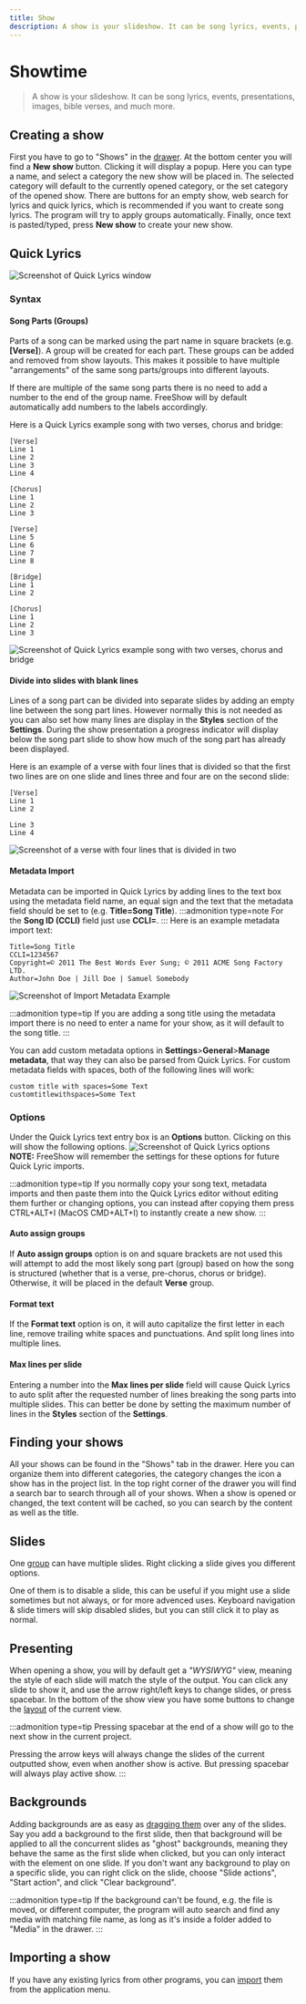 ```yaml
---
title: Show
description: A show is your slideshow. It can be song lyrics, events, presentations, images, bible verses, and much more.
---
```


# Showtime

> A show is your slideshow. It can be song lyrics, events, presentations, images, bible verses, and much more.

## Creating a show

First you have to go to "Shows" in the [drawer](./drawer). At the bottom center you will find a **New show** button. Clicking it will display a popup. Here you can type a name, and select a category the new show will be placed in. The selected category will default to the currently opened category, or the set category of the opened show. There are buttons for an empty show, web search for lyrics and quick lyrics, which is recommended if you want to create song lyrics. The program will try to apply groups automatically. Finally, once text is pasted/typed, press **New show** to create your new show.

## Quick Lyrics
![Screenshot of Quick Lyrics window](/images/docs/Show_type-Quick_Lyrics.webp)
### Syntax
#### Song Parts (Groups)

Parts of a song can be marked using the part name in square brackets (e.g. **[Verse]**). A group will be created for each part. These groups can be added and removed from show layouts. This makes it possible to have multiple "arrangements" of the same song parts/groups into different layouts.

If there are multiple of the same song parts there is no need to add a number to the end of the group name. FreeShow will by default automatically add numbers to the labels accordingly.

Here is a Quick Lyrics example song with two verses, chorus and bridge:
```
[Verse]
Line 1
Line 2
Line 3
Line 4

[Chorus]
Line 1
Line 2
Line 3

[Verse]
Line 5
Line 6
Line 7
Line 8

[Bridge]
Line 1
Line 2

[Chorus]
Line 1
Line 2
Line 3
```
![Screenshot of Quick Lyrics example song with two verses, chorus and bridge](/images/docs/Show_type-Quick_Lyrics_example_song_with_two_verses_chorus_and_bridge.webp)


#### Divide into slides with blank lines
Lines of a song part can be divided into separate slides by adding an empty line between the song part lines. However normally this is not needed as you can also set how many lines are display in the **Styles** section of the **Settings**. During the show presentation a progress indicator will display below the song part slide to show how much of the song part has already been displayed.

Here is an example of a verse with four lines that is divided so that the first two lines are on one slide and lines three and four are on the second slide:
```
[Verse]
Line 1
Line 2

Line 3
Line 4
```
![Screenshot of a verse with four lines that is divided in two](/images/docs/Show_type-Quick_Lyrics_divided_verse.webp)

#### Metadata Import
Metadata can be imported in Quick Lyrics by adding lines to the text box using the metadata field name, an equal sign and the text that the metadata field should be set to (e.g. **Title=Song Title**).
:::admonition type=note
For the **Song ID (CCLI)** field just use **CCLI=**.
:::
Here is an example metadata import text:
```
Title=Song Title
CCLI=1234567
Copyright=© 2011 The Best Words Ever Sung; © 2011 ACME Song Factory LTD.
Author=John Doe | Jill Doe | Samuel Somebody
```
![Screenshot of Import Metadata Example](/images/docs/Show_type-Quick_Lyrics_Import_Metadata_Example.webp)

:::admonition type=tip
If you are adding a song title using the metadata import there is no need to enter a name for your show, as it will default to the song title.
:::

You can add custom metadata options in **Settings**>**General**>**Manage metadata**, that way they can also be parsed from Quick Lyrics.
For custom metadata fields with spaces, both of the following lines will work:
```
custom title with spaces=Some Text
customtitlewithspaces=Some Text
```

### Options
Under the Quick Lyrics text entry box is an **Options** button. Clicking on this will show the following options.
![Screenshot of Quick Lyrics options](/images/docs/Show_type-Quick_Lyrics_options.webp)
**NOTE:** FreeShow will remember the settings for these options for future Quick Lyric imports.

:::admonition type=tip
If you normally copy your song text, metadata imports and then  paste them into the Quick Lyrics editor without editing them further or changing options, you can instead after copying them press CTRL+ALT+I (MacOS CMD+ALT+I) to instantly create a new show.
:::

#### Auto assign groups
If **Auto assign groups** option is on and square brackets are not used this will attempt to add the most likely song part (group) based on how the song is structured (whether that is a verse, pre-chorus, chorus or bridge). Otherwise, it will be placed in the default **Verse** group.

#### Format text
If the **Format text** option is on, it will auto capitalize the first letter in each line, remove trailing white spaces and punctuations. And split long lines into multiple lines.

#### Max lines per slide
Entering a number into the **Max lines per slide** field will cause Quick Lyrics to auto split after the requested number of lines breaking the song parts into multiple slides. This can better be done by setting the maximum number of lines in the **Styles** section of the **Settings**.

## Finding your shows

All your shows can be found in the "Shows" tab in the drawer. Here you can organize them into different categories, the category changes the icon a show has in the project list. In the top right corner of the drawer you will find a search bar to search through all of your shows. When a show is opened or changed, the text content will be cached, so you can search by the content as well as the title.

## Slides

One [group](./groups) can have multiple slides. Right clicking a slide gives you different options.

One of them is to disable a slide, this can be useful if you might use a slide sometimes but not always, or for more advenced uses. Keyboard navigation & slide timers will skip disabled slides, but you can still click it to play as normal.

## Presenting

When opening a show, you will by default get a _"WYSIWYG"_ view, meaning the style of each slide will match the style of the output. You can click any slide to show it, and use the arrow right/left keys to change slides, or press spacebar. In the bottom of the show view you have some buttons to change the [layout](./layouts) of the current view.

:::admonition type=tip
Pressing spacebar at the end of a show will go to the next show in the current project.

Pressing the arrow keys will always change the slides of the current outputted show, even when another show is active. But pressing spacebar will always play active show.
:::

## Backgrounds

Adding backgrounds are as easy as [dragging them](./media#add-as-backgrounds) over any of the slides. Say you add a background to the first slide, then that background will be applied to all the concurrent slides as "ghost" backgrounds, meaning they behave the same as the first slide when clicked, but you can only interact with the element on one slide. If you don't want any background to play on a specific slide, you can right click on the slide, choose "Slide actions", "Start action", and click "Clear background".

:::admonition type=tip
If the background can't be found, e.g. the file is moved, or different computer, the program will auto search and find any media with matching file name, as long as it's inside a folder added to "Media" in the drawer.
:::

## Importing a show

If you have any existing lyrics from other programs, you can [import](./importing) them from the application menu.
